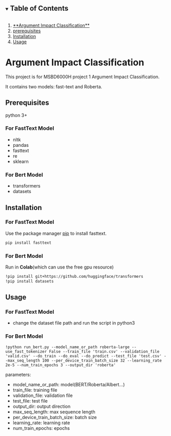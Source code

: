 <details open="open">
  <summary><h2 style="display: inline-block">Table of Contents</h2></summary>
  <ol>
    <li>
      <a href="#Argument Impact Classification">**Argument Impact Classification**</a>
    </li>
    <li>
      <a href="##prerequisites">prerequisites</a>
    </li>
    <li><a href="##Installation">Installation</a></li>
    <li><a href="##Usage">Usage</a></li>
  </ol>
</details>



<!-- ABOUT THE PROJECT -->
# Argument Impact Classification
This project is for MSBD6000H project 1 Argument Impact Classification.

It contains two models: fast-text and Roberta.

## Prerequisites
python 3+
### For FastText Model 
* nltk
* pandas
* fasttext
* re
* sklearn
### For Bert Model
* transformers
* datasets

## Installation
### For FastText Model
Use the package manager [pip](https://pypi.org/project/fasttext/) to install fasttext.

```bash
pip install fasttext
```
### For Bert Model
Run in **Colab**(which can use the free gpu resource)
```bash
!pip install git+https://github.com/huggingface/transformers
!pip install datasets
```

## Usage
### For FastText Model
* change the dataset file path and run the script in python3
### For Bert Model
```
!python run_bert.py --model_name_or_path roberta-large --use_fast_tokenizer False --train_file 'train.csv' --validation_file 'valid.csv' --do_train --do_eval --do_predict --test_file 'test.csv' --max_seq_length 100 --per_device_train_batch_size 32 --learning_rate 2e-5 --num_train_epochs 3 --output_dir 'roberta'
```
parameters:
- model_name_or_path: model(BERT/Roberta/Albert...)
- train_file: training file
- validation_file: validation file
- test_file: test file
- output_dir: output direction
- max_seq_length: max sequence length
- per_device_train_batch_size: batch size
- learning_rate: learning rate
- num_train_epochs: epochs

